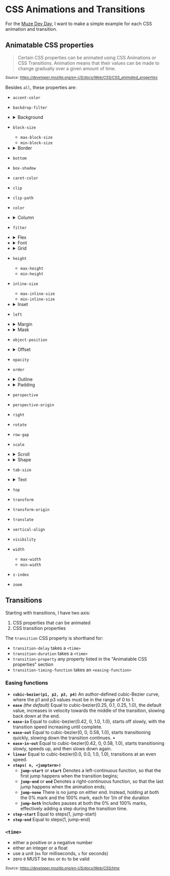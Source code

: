 # CSS Animations and Transitions

For the [Muze Dev Day][1], I want to make a simple example for each CSS animation and transition.

## Animatable CSS properties

> Certain CSS properties can be animated using CSS Animations or CSS Transitions. Animation means that their values can be made to change gradually over a given amount of time.

_<sup>
Source: https://developer.mozilla.org/en-US/docs/Web/CSS/CSS_animated_properties
</sup>_

Besides `all`, these properties are:

- `accent-color`
- `backdrop-filter`
- <details><summary>Background</summary>

    - `background`
    - `background-color`
    - `background-position`
    - `background-size`
  </details>
- `block-size`
    - `max-block-size`
    - `min-block-size`
- <details><summary>Border</summary>

    - `border`
        - `border-bottom`
        - `border-left`
        - `border-right`
        - `border-top`
        - `border-color`
            - `border-bottom-color`
            - `border-left-color`
            - `border-right-color`
            - `border-top-color`
        - `border-width`
            - `border-bottom-width`
            - `border-left-width`
            - `border-right-width`
            - `border-top-width`
        - <details><summary>Border Radius</summary>

            - `border-radius`
            - `border-bottom-left-radius`
            - `border-bottom-right-radius`
            - `border-end-end-radius`
            - `border-end-start-radius`
            - `border-start-end-radius`
            - `border-start-start-radius`
            - `border-top-left-radius`
            - `border-top-right-radius`
          </details>
        - <details><summary>Border Block</summary>

            - `border-block-end`
            - `border-block-end-color`
            - `border-block-end-width`
            - `border-block-start`
            - `border-block-start-color`
            - `border-block-start-width`
          </details>
        - `border-image-outset`
        - `border-image-slice`
        - `border-image-width`
        - <details><summary>Border Inline</summary>

            - `border-inline-end`
            - `border-inline-end-color`
            - `border-inline-end-width`
            - `border-inline-start`
            - `border-inline-start-color`
            - `border-inline-start-width`
  </details>
- `bottom`
- `box-shadow`
- `caret-color`
- `clip`
- `clip-path`
- `color`
- <details><summary>Column</summary>

    - `column-count`
    - `column-gap`
    - `column-rule`
    - `column-rule-color`
    - `column-rule-width`
    - `column-width`
    - `columns`
  </details>
- `filter`
- <details><summary>Flex</summary>

    - `flex`
    - `flex-basis`
    - `flex-grow`
    - `flex-shrink`
  </details>
- <details><summary>Font</summary>

    - `font`
    - `font-size`
    - `font-size-adjust`
    - `font-stretch`
    - `font-variation-settings`
    - `font-weight`
    - `letter-spacing`
    - `line-height`
    - `word-spacing`
    </details>
- <details><summary>Grid</summary>

    - `gap`
    - `grid-column-gap`
    - `grid-gap`
    - `grid-row-gap`
    - `grid-template-columns`
    - `grid-template-rows`
  </details>
- `height`
    - `max-height`
    - `min-height`
- `inline-size`
    - `max-inline-size`
    - `min-inline-size`
- <details><summary>Inset</summary>

    - `inset`
    - `inset-block`
    - `inset-block-end`
    - `inset-block-start`
    - `inset-inline`
    - `inset-inline-end`
    - `inset-inline-start`
  </details>
- `left`
- <details><summary>Margin</summary>

    - `margin`
    - `margin-block-end`
    - `margin-block-start`
    - `margin-bottom`
    - `margin-inline-end`
    - `margin-inline-start`
    - `margin-left`
    - `margin-right`
    - `margin-top`
  </details>
- <details><summary>Mask</summary>

    - `mask`
    - `mask-border`
    - `mask-position`
    - `mask-size`
  </details>
- `object-position`
- <details><summary>Offset</summary>

    - `offset`
    - `offset-anchor`
    - `offset-distance`
    - `offset-path`
    - `offset-position`
    - `offset-rotate`
  </details>
- `opacity`
- `order`
- <details><summary>Outline</summary>

    - `outline`
    - `outline-color`
    - `outline-offset`
    - `outline-width`
  </details>
- <details><summary>Padding</summary>

    - `padding`
    - `padding-block-end`
    - `padding-block-start`
    - `padding-bottom`
    - `padding-inline-end`
    - `padding-inline-start`
    - `padding-left`
    - `padding-right`
    - `padding-top`
  </details>
- `perspective`
- `perspective-origin`
- `right`
- `rotate`
- `row-gap`
- `scale`
- <details><summary>Scroll</summary>

    - <details><summary>Scroll Margin</summary>

        - `scroll-margin`
        - `scroll-margin-block`
        - `scroll-margin-block-end`
        - `scroll-margin-block-start`
        - `scroll-margin-bottom`
        - `scroll-margin-inline`
        - `scroll-margin-inline-end`
        - `scroll-margin-inline-start`
        - `scroll-margin-left`
        - `scroll-margin-right`
        - `scroll-margin-top`
    - <details><summary>Scroll Padding</summary>

        - `scroll-padding`
        - `scroll-padding-block`
        - `scroll-padding-block-end`
        - `scroll-padding-block-start`
        - `scroll-padding-bottom`
        - `scroll-padding-inline`
        - `scroll-padding-inline-end`
        - `scroll-padding-inline-start`
        - `scroll-padding-left`
        - `scroll-padding-right`
        - `scroll-padding-top`
    - `scroll-snap-coordinate`
    - `scroll-snap-destination`
    - `scrollbar-color`
    </details>
- <details><summary>Shape</summary>

    - `shape-image-threshold`
    - `shape-margin`
    - `shape-outside`
  </details>
- `tab-size`
- <details><summary>Text</summary>

    - `text-decoration`
    - `text-decoration-color`
    - `text-decoration-thickness`
    - `text-emphasis`
    - `text-emphasis-color`
    - `text-indent`
    - `text-shadow`
    - `text-underline-offset`
  </details>
- `top`
- `transform`
- `transform-origin`
- `translate`
- `vertical-align`
- `visibility`
- `width`
    - `max-width`
    - `min-width`
- `z-index`
- `zoom`

## Transitions

Starting with transitions, I have two axis:

1. CSS properties that can be animated
2. CSS transition properties

The `transition` CSS property is shorthand for:

- `transition-delay` takes a `<time>`
- `transition-duration` takes a `<time>`
- `transition-property` any property listed in the "Animatable CSS properties"
  section
- `transition-timing-function` takes an `<easing-function>`

### Easing functions

- **`cubic-bezier(p1, p2, p3, p4)`**
  An author-defined cubic-Bezier curve, where the p1 and p3 values must be in
  the range of 0 to 1.
- **`ease`** _(the default)_
  Equal to cubic-bezier(0.25, 0.1, 0.25, 1.0), the default value, increases in
  velocity towards the middle of the transition, slowing back down at the end.
- **`ease-in`**
  Equal to cubic-bezier(0.42, 0, 1.0, 1.0), starts off slowly, with the
  transition speed increasing until complete.
- **`ease-out`**
  Equal to cubic-bezier(0, 0, 0.58, 1.0), starts transitioning quickly, slowing
  down the transition continues. •
- **`ease-in-out`**
  Equal to cubic-bezier(0.42, 0, 0.58, 1.0), starts transitioning slowly, speeds
  up, and then slows down again.
- **`linear`**
  Equal to cubic-bezier(0.0, 0.0, 1.0, 1.0), transitions at an even speed.
- **`steps( n, <jumpterm>)`**
    - **`jump-start`** or **`start`**
      Denotes a left-continuous function, so that the first jump happens when
      the transition begins;
    - **`jump-end`** or **`end`**
      Denotes a right-continuous function, so that the last jump happens when
      the animation ends;
    - **`jump-none`**
      There is no jump on either end. Instead, holding at both the 0% mark and
      the 100% mark, each for 1/n of the duration
    - **`jump-both`**
      Includes pauses at both the 0% and 100% marks, effectively adding a step
      during the transition time.
- **`step-start`**
  Equal to steps(1, jump-start)
- **`step-end`**
  Equal to steps(1, jump-end)

### `<time>`

- either a positive or a negative number
- either an integer or a float
- use a unit (`ms` for milliseconds, `s` for seconds)
- zero `0` MUST be `0ms` or `0s` to be valid

_<sup>
Source: https://developer.mozilla.org/en-US/docs/Web/CSS/time
</sup>_

[1]: https://muze-nl.github.io/dev-day/
